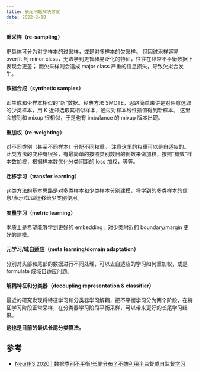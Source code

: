 ```yaml
---
title: 长尾问题解决方案
date: 2022-2-18
---
```


#### 重采样（re-sampling）

更具体可分为对少样本的过采样，或是对多样本的欠采样。
但因过采样容易 overfit 到 minor class，无法学到更鲁棒易泛化的特征，往往在非常不平衡数据上表现会更差；
而欠采样则会造成 major class 严重的信息损失，导致欠拟合发生。

#### 数据合成（synthetic samples）

即生成和少样本相似的“新”数据。经典方法 SMOTE，思路简单来讲是对任意选取的少类样本，用 K 近邻选取其相似样本，通过对样本线性插值得到新样本。
这里会想到和 mixup 很相似，于是也有 imbalance 的 mixup 版本出现。

#### 重加权（re-weighting）

对不同类别（甚至不同样本）分配不同权重。
注意这里的权重可以是自适应的。
此类方法的变种有很多，有最简单的按照类别数目的倒数来做加权，按照“有效”样本数加权，根据样本数优化分类间距的 loss 加权，等等。

#### 迁移学习（transfer learning）

这类方法的基本思路是对多类样本和少类样本分别建模，将学到的多类样本的信息/表示/知识迁移给少类别使用。

#### 度量学习（metric learning）

本质上是希望能够学到更好的 embedding，对少类附近的 boundary/margin 更好的建模。

#### 元学习/域自适应（meta learning/domain adaptation）

分别对头部和尾部的数据进行不同处理，可以去自适应的学习如何重加权，或是 formulate 成域自适应问题。

#### 解耦特征和分类器（decoupling representation & classifier）

最近的研究发现将特征学习和分类器学习解耦，把不平衡学习分为两个阶段，在特征学习阶段正常采样，在分类器学习阶段平衡采样，可以带来更好的长尾学习结果。

**这也是目前的最优长尾分类算法。**

## 参考

- [NeurIPS 2020 | 数据类别不平衡/长尾分布？不妨利用半监督或自监督学习](https://zhuanlan.zhihu.com/p/259710601)
